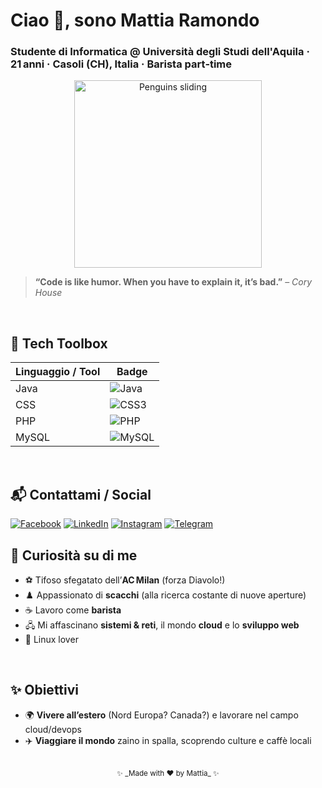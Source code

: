 # Ciao 👋, sono **Mattia Ramondo**

### Studente di Informatica @ Università degli Studi dell'Aquila · 21 anni · Casoli (CH), Italia · Barista part‑time 

<p align="center">
  <img src="https://media.giphy.com/media/11JTxkrmq4bGE0/giphy.gif" alt="Penguins sliding" width="300"/>
</p>

> **“Code is like humor. When you have to explain it, it’s bad.”** – *Cory House*

<br/>

## 🚀 Tech Toolbox

| Linguaggio / Tool | Badge                                                                                                |
| ----------------- | ---------------------------------------------------------------------------------------------------- |
| Java              | ![Java](https://img.shields.io/badge/Java-007396?style=for-the-badge\&logo=openjdk\&logoColor=white) |
| CSS               | ![CSS3](https://img.shields.io/badge/CSS3-1572B6?style=for-the-badge\&logo=css3\&logoColor=white)    |
| PHP               | ![PHP](https://img.shields.io/badge/PHP-777BB4?style=for-the-badge\&logo=php\&logoColor=white)       |
| MySQL             | ![MySQL](https://img.shields.io/badge/MySQL-4479A1?style=for-the-badge\&logo=mysql\&logoColor=white) |


<br/>

## 📬 Contattami / Social

[![Facebook](https://img.shields.io/badge/Facebook-1877F2?style=for-the-badge\&logo=facebook\&logoColor=white)](https://www.facebook.com/tuo_username)
[![LinkedIn](https://img.shields.io/badge/LinkedIn-0A66C2?style=for-the-badge\&logo=linkedin\&logoColor=white)](https://www.linkedin.com/in/tuo_username)
[![Instagram](https://img.shields.io/badge/Instagram-E4405F?style=for-the-badge\&logo=instagram\&logoColor=white)](https://www.instagram.com/tuo_username)
[![Telegram](https://img.shields.io/badge/Telegram-26A5E4?style=for-the-badge\&logo=telegram\&logoColor=white)](https://t.me/tuo_username)



## 🧩 Curiosità su di me

* ⚽ Tifoso sfegatato dell’**AC Milan** (forza Diavolo!)
* ♟️ Appassionato di **scacchi** (alla ricerca costante di nuove aperture)
* ☕ Lavoro come **barista**
* 🖧 Mi affascinano **sistemi & reti**, il mondo **cloud** e lo **sviluppo web**
* 🐧 Linux lover

<br/>

## ✨ Obiettivi

* 🌍 **Vivere all’estero** (Nord Europa? Canada?) e lavorare nel campo cloud/devops
* ✈️ **Viaggiare il mondo** zaino in spalla, scoprendo culture e caffè locali


<br/>

<div align="center">
  <sub>✨ _Made with ❤️ by Mattia_ ✨</sub>
</div>
